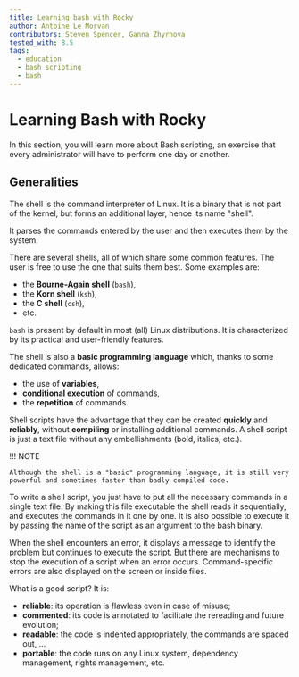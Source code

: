 ```yaml
---
title: Learning bash with Rocky
author: Antoine Le Morvan
contributors: Steven Spencer, Ganna Zhyrnova
tested_with: 8.5
tags:
  - education
  - bash scripting
  - bash
---
```


# Learning Bash with Rocky

In this section, you will learn more about Bash scripting, an exercise that every administrator will have to perform one day or another.

## Generalities

The shell is the command interpreter of Linux.
It is a binary that is not part of the kernel, but forms an additional layer, hence its name "shell".

It parses the commands entered by the user and then executes them by the system.

There are several shells, all of which share some common features.
The user is free to use the one that suits them best. Some examples are:

* the **Bourne-Again shell** (`bash`),
* the **Korn shell** (`ksh`),
* the **C shell** (`csh`),
* etc.

`bash` is present by default in most (all) Linux distributions.
It is characterized by its practical and user-friendly features.

The shell is also a **basic programming language** which, thanks to some dedicated commands, allows:

* the use of **variables**,
* **conditional execution** of commands,
* the **repetition** of commands.

Shell scripts have the advantage that they can be created **quickly** and **reliably**, without **compiling** or installing additional commands. A shell script is just a text file without any embellishments (bold, italics, etc.).

!!! NOTE

    Although the shell is a "basic" programming language, it is still very powerful and sometimes faster than badly compiled code.

To write a shell script, you just have to put all the necessary commands in a single text file.
By making this file executable the shell reads it sequentially, and executes the commands in it one by one.
It is also possible to execute it by passing the name of the script as an argument to the bash binary.

When the shell encounters an error, it displays a message to identify the problem but continues to execute the script.
But there are mechanisms to stop the execution of a script when an error occurs.
Command-specific errors are also displayed on the screen or inside files.

What is a good script? It is:

* **reliable**: its operation is flawless even in case of misuse;
* **commented**: its code is annotated to facilitate the rereading and future evolution;
* **readable**: the code is indented appropriately, the commands are spaced out, ...
* **portable**: the code runs on any Linux system, dependency management, rights management, etc.
